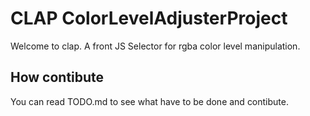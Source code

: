 # CLAP ColorLevelAdjusterProject

Welcome to clap. A front JS Selector for rgba color level manipulation.

## How contibute

You can read TODO.md to see what have to be done and contibute.
